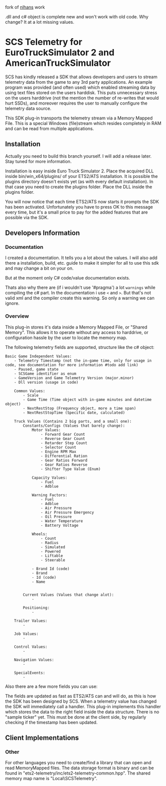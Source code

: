 fork of [nlhans](https://github.com/nlhans/ets2-sdk-plugin) work

.dll and c# object is complete new and won't work with old code. Why change? It at a lot missing values.
# SCS Telemetry for EuroTruckSimulator 2 and AmericanTruckSimulator

SCS has kindly released a SDK that allows developers and users to stream telemetry data from the game to any 3rd party applications. An example program was provided (and often used) which enabled streaming data by using text files stored on the users harddisk. This puts unnecessary stress on the users harddrive (not the mention the number of re-writes that would hurt SSDs), and moreover requires the user to manually configure the telemetry data source.

This SDK plug-in transports the telemetry stream via a Memory Mapped File. This is a special Windows (file)stream which resides completely in RAM and can be read from multiple applications. 

## Installation

Actually you need to build this branch yourself. I will add a release later. Stay tuned for more information.

Installation is easy inside Euro Truck Simulator 2. Place the acquired DLL inside bin/win_x64/plugins/ of your ETS2/ATS installation. It is possible the plugins directory doesn't exists yet (as with every default installation). In that case you need to create the plugins folder. Place the DLL inside the plugins folder. 

You will now notice that each time ETS2/ATS now starts it prompts the SDK has been activated. Unfortunately you have to press OK to this message every time, but it's a small price to pay for the added features that are possible via the SDK. 

## Developers Information

### Documentation
I created a documentation. It tells you a lot about the values. I will also add there a installation, build, etc. guide to make it simpler for all to use this sdk and may change a bit on your on.

But at the moment only C# code/value documentation exists.

Thats also why there are (if i wouldn't use '#pragma') a lot `warnings` while compiling the c# part. In the documentation i use `<` and `>`. But that's not valid xml and the compiler create this warning. So only a warning we can ignore.

### Overview 
This plug-in stores it's data inside a Memory Mapped File, or "Shared Memory". This allows it to operate without any access to harddrive, or configuration hassle by the user to locate the memory map.

The following telemetry fields are supported, structure like the c# object:

	Basic Game Independent Values:
		- Telemetry Timestamp (not the in-game time, only for usage in code, see documentation for more information #todo add link)
		- Paused, game state
		- SCSGame identifier as enum
		- GameVersion and Game Telemetry Version (major.minor)
		- Dll version (usage in code)

		Common Values:
			- Scale
			- Game Time (Time object with in-game minutes and datetime object)
			- NextRestStop (Frequency object, more a time span)
			- NextRestStopTime (Specific date, calculated)

		Truck Values (Contains 2 big parts, and a small one):
			Constants/Configs (Values that barely change):
				Motor Values:
					- Forward Gear Count
					- Reverse Gear Count
					- Retarder Step Count
					- Selector Count
					- Engine RPM Max
					- Differential Ration
					- Gear Ratios Forward
					- Gear Ratios Reverse
					- Shifter Type Value (Enum)

				Capacity Values:
					- Fuel
					- Adblue

				Warning Factors:
					- Fuel
					- Adblue
					- Air Pressure
					- Air Pressure Emergency
					- Oil Pressure
					- Water Temperature
					- Battery Voltage

				Wheels:
					- Count
					- Radius
					- Simulated
					- Powered
					- Liftable
					- Steerable

				- Brand Id (code)
				- Brand
				- Id (code)
				- Name


			Current Values (Values that change alot):
				-
			
			Positioning:
				-

		Trailer Values:
			-
		
		Job Values:
			-

		Control Values:
			-

		Navigation Values:
			-
		
		SpecialEvents:
			-


Also there are a few more fields you can use:




The fields are updated as fast as ETS2/ATS can and will do, as this is how the SDK has been designed by SCS. When a telemetry value has changed the SDK will immediately call a handler. This plug-in implements this handler which stores the data to the right field inside the data structure.
There is no "sample ticker" yet. This must be done at the client side, by regularly checking if the timestamp has been updated.

## Client Implementations



### Other
For other languages you need to create/find a library that can open and read MemoryMapped files. The data storage format is binary and can be found in "ets2-telemetry/inc/ets2-telemetry-common.hpp". The shared memory map name is "Local\SCSTelemetry".
